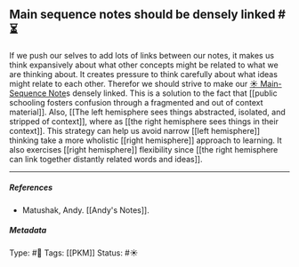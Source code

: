 ## Main sequence notes should be densely linked #⏳ 

If we push our selves to add lots of links between our notes, it makes us think expansively about what other concepts might be related to what we are thinking about. It creates pressure to think carefully about what ideas might relate to each other. Therefor we should strive to make our [☀️ Main-Sequence Note](Main-Sequence%20Note)s densely linked. This is a solution to the fact that [[public schooling fosters confusion through a fragmented and out of context material]]. Also, [[The left hemisphere sees things abstracted, isolated, and stripped of context]], where as [[the right hemisphere sees things in their context]]. This strategy can help us avoid narrow [[left hemisphere]] thinking take a more wholistic [[right hemisphere]] approach to learning. It also exercises [[right hemisphere]] flexibility since [[the right hemisphere can link together distantly related words and ideas]].

___

##### References

- Matushak, Andy. [[Andy's Notes]].

##### Metadata
Type: #🔴 
Tags: [[PKM]] 
Status: #☀️ 